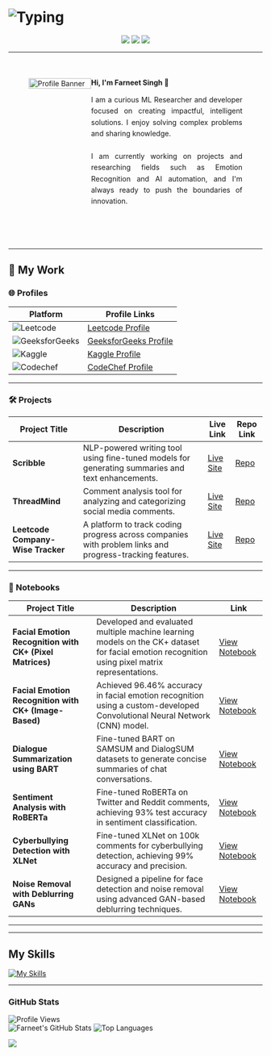 # ![Typing](https://readme-typing-svg.demolab.com?font=Fira+Code&weight=500&size=26&pause=1000&color=FFCC00&center=true&vCenter=true&width=550&lines=The+Force+will+be+with+you%2C+always.)


<div align="center">

[![](https://skillicons.dev/icons?i=linkedin)](https://www.linkedin.com/in/farneet-singh-6b155b208/)
[![](https://skillicons.dev/icons?i=github)](https://github.com/farneet24)
[![](https://skillicons.dev/icons?i=webflow)](https://farneet-singh.webflow.io/)

</div>

---
<br>

<div style="display: flex; flex-wrap: wrap; padding: 20px;">
  <img width="100%" height="auto" src="star-wars-gif-1.gif" alt="Profile Banner" style="margin-left: 20px; margin-bottom: 10px; flex: 1;">
  <div style="flex: 1; min-width: 300px; padding-right: 20px;">
    <h4 style="margin-top: 0; margin-bottom: 15px;">Hi, I'm Farneet Singh 👋</h4>
    <p style="text-align: justify; line-height: 1.6;">
      I am a curious ML Researcher and developer focused on creating impactful, intelligent solutions. I enjoy solving complex problems and sharing knowledge.
      <br><br>
      I am currently working on projects and researching fields such as Emotion Recognition and AI automation, and I'm always ready to push the boundaries of innovation.
    </p>
  </div>
</div>
<br>
<br>

---

## 🚀 My Work

### 🌐 Profiles

| Platform | Profile Links |
|----------|---------------|
| ![Leetcode](https://img.shields.io/badge/Leetcode-%231D4350.svg?style=for-the-badge&logo=leetcode&logoColor=yellow)  | [Leetcode Profile](https://leetcode.com/u/farneetsinghabhi/) |
| ![GeeksforGeeks](https://img.shields.io/badge/GeeksforGeeks-%2300C853.svg?style=for-the-badge&logo=geeksforgeeks&logoColor=white) | [GeeksforGeeks Profile](https://www.geeksforgeeks.org/user/farneetsinghabhi/) |
| ![Kaggle](https://img.shields.io/badge/Kaggle-%2306B6D4.svg?style=for-the-badge&logo=kaggle&logoColor=white)        | [Kaggle Profile](https://www.kaggle.com/farneetsingh24) |
| ![Codechef](https://img.shields.io/badge/CodeChef-%230DB7ED.svg?style=for-the-badge&logo=codechef&logoColor=white) | [CodeChef Profile](https://www.codechef.com/users/farneetsingh) |

---

### 🛠️ Projects

| Project Title | Description | Live Link | Repo Link |
|---------------|-------------|-----------|-----------|
| **Scribble** | NLP-powered writing tool using fine-tuned models for generating summaries and text enhancements. | [Live Site](https://scribble-farneet.vercel.app/) | [Repo](https://github.com/farneet24/Scribble) |
| **ThreadMind** | Comment analysis tool for analyzing and categorizing social media comments. | [Live Site](https://thread-mind.vercel.app/) | [Repo](https://github.com/farneet24/ThreadMind) |
| **Leetcode Company-Wise Tracker** | A platform to track coding progress across companies with problem links and progress-tracking features. | [Live Site](https://company-wise-leetcode-farneet.netlify.app/) | [Repo](https://github.com/farneet24/Leetcode-Company-Wise-Questions-Website) |

---

### 📓 Notebooks

| **Project Title** | **Description** | **Link** |
|------------------|-----------------|----------|
| **Facial Emotion Recognition with CK+ (Pixel Matrices)** | Developed and evaluated multiple machine learning models on the CK+ dataset for facial emotion recognition using pixel matrix representations. | [View Notebook](https://www.kaggle.com/code/farneetsingh24/ck-pixel-facial-emotion-recognition) |
| **Facial Emotion Recognition with CK+ (Image-Based)** | Achieved 96.46% accuracy in facial emotion recognition using a custom-developed Convolutional Neural Network (CNN) model. | [View Notebook](https://www.kaggle.com/code/farneetsingh24/ck-facial-emotion-recognition-96-46-accuracy) |
| **Dialogue Summarization using BART** | Fine-tuned BART on SAMSUM and DialogSUM datasets to generate concise summaries of chat conversations. | [View Notebook](https://www.kaggle.com/code/farneetsingh24/fine-tuned-bart-for-dialogue-summary) |
| **Sentiment Analysis with RoBERTa** | Fine-tuned RoBERTa on Twitter and Reddit comments, achieving 93% test accuracy in sentiment classification. | [View Notebook](https://www.kaggle.com/code/farneetsingh24/sentiment-analysis-93-6-test-accuracy) |
| **Cyberbullying Detection with XLNet** | Fine-tuned XLNet on 100k comments for cyberbullying detection, achieving 99% accuracy and precision. | [View Notebook](https://www.kaggle.com/code/farneetsingh24/cyberbullying-classification-fine-tuning-xlnet) |
| **Noise Removal with Deblurring GANs** | Designed a pipeline for face detection and noise removal using advanced GAN-based deblurring techniques. | [View Notebook](https://www.kaggle.com/code/farneetsingh24/noise-removal-gans-pipeline) |


---

---

## My Skills
[![My Skills](https://skillicons.dev/icons?i=python,c,cpp,js,pytorch,tensorflow,react,django,nextjs,postgres,r,sklearn,mysql,flask,gcp,aws,opencv,selenium,docker,git,bootstrap,arduino,raspberrypi)](https://skillicons.dev)

---

### GitHub Stats
![Profile Views](https://komarev.com/ghpvc/?username=farneet24&label=Profile%20views&color=0e75b6&style=for-the-badge)
<br>
![Farneet's GitHub Stats](https://github-readme-stats.vercel.app/api?username=farneet24&show_icons=true&theme=radical)
![Top Languages](https://github-readme-stats.vercel.app/api/top-langs/?username=farneet24&layout=compact&theme=radical&hide=jupyter%20notebook)

![](https://raw.githubusercontent.com/mayhemantt/mayhemantt/Update/svg/Bottom.svg)


